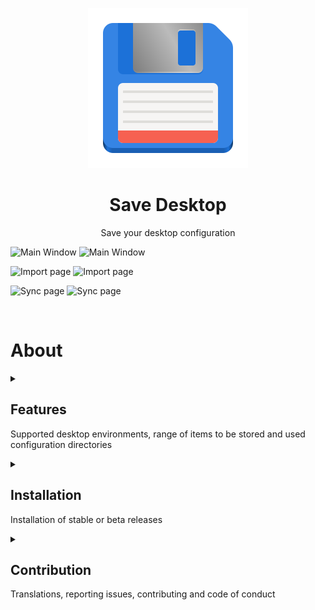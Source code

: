 
<p align="center">
  <img src="/flatpak/icons/io.github.vikdevelop.SaveDesktop.svg">
  <h1 align="center">Save Desktop</h1>
  <p align="center">Save your desktop configuration</p>
</p>

![Main Window](https://raw.githubusercontent.com/vikdevelop/SaveDesktop/main/flatpak/screenshots/save_page_dark.png#gh-dark-mode-only)
![Main Window](https://raw.githubusercontent.com/vikdevelop/SaveDesktop/main/flatpak/screenshots/save_page.png#gh-light-mode-only)

![Import page](https://raw.githubusercontent.com/vikdevelop/SaveDesktop/main/flatpak/screenshots/import_page_dark.png#gh-dark-mode-only)
![Import page](https://raw.githubusercontent.com/vikdevelop/SaveDesktop/main/flatpak/screenshots/import_page.png#gh-light-mode-only)

![Sync page](https://raw.githubusercontent.com/vikdevelop/SaveDesktop/main/flatpak/screenshots/sync_page_dark.png#gh-dark-mode-only)
![Sync page](https://raw.githubusercontent.com/vikdevelop/SaveDesktop/main/flatpak/screenshots/sync_page.png#gh-light-mode-only)

<br>

# About


<details>
    <summary><h2>Features</h2><p>Supported desktop environments, range of items to be stored and used configuration directories</p></summary>
    
    
### Supported environments:
- GNOME
- Xfce
- Cinnamon
- Budgie
- COSMIC (Rust and GNOME version)
- Pantheon
- MATE
- KDE Plasma
- Deepin
- Hyprland (logging out of the system doesn't work yet)

### Save Desktop can save:
- your icons, fonts, and themes
- your settings
- your backgrounds (including dynamic wallpapers, provided that the same username is retained)
- your installed Flatpak apps and their data
- your Desktop folder in the home directory
- other items related to your desktop environment (e.g., Cinnamon extensions and applets, KDE Plasma widgets, GNOME and Nautilus extensions, etc.)

NOTE: It can happen that a backup file will not be created, in that case, just allow access to the folder in the [Flatseal](https://flathub.org/apps/com.github.tchx84.Flatseal) app.

<details>
      <summary><b>Configuration directories that will be included in the archive</b></summary>
      
      - **General directories**
      ```
      - ~/.config/dconf
      - ~/.local/share/backgrounds 
      - ~/.themes
      - ~/.icons
      - ~/.local/share/icons
      - ~/.local/share/fonts
      - ~/.fonts
      - ~/.config/gtk-4.0 
      - ~/.config/gtk-3.0
      - ~/.var/app
      - ~/.local/share/flatpak/app
      - /var/lib/flatpak/app
      ```
      - **GNOME**
      ```
       - ~/.local/share/gnome-background-properties
       - ~/.local/share/gnome-shell
       - ~/.local/share/nautilus-python
       - ~/.local/share/nautilus
       - ~/.local/share/gnome-control-center
      ```
      - **Pantheon**
      ```
      - ~/.config/plank 
      - ~/.config/marlin 
      ```
      - **Cinnamon**
      ```
      - ~/.config/nemo
      - ~/.local/share/cinnamon
      - ~/.cinnamon
      ```
      - **Budgie**
      ```
      - ~/.config/budgie-desktop
      - ~/.config/bugie-extras
      - ~/.config/nemo
      ```
      - **Cosmic (Old)**
      ```
      - ~/.config/pop-shell
      - ~/.local/share/gnome-shell
      ```
      - **Cosmic (New)**
      ```
      - ~/.config/cosmic
      - ~/.local/state/cosmic
      ```
      - **Xfce**
      ```
      - ~/.config/xfce4
      - ~/.config/Thunar
      - ~/.xfce4
      ```
      - **MATE**
      ```
      - ~/.config/caja
      ```
      - **KDE Plasma**
      ```
      - ~/.config/[k]* (all directories and files beginning with k)
      - ~/.config/gtkrc
      - ~/.config/dolphinrc
      - ~/.config/gwenviewrc
      - ~/.config/plasmashellrc
      - ~/.config/spectaclerc
      - ~/.config/plasmarc
      - ~/.config/plasma-org.kde.plasma.desktop-appletsrc
      - ~/.local/share/[k]* (all directories and files beginning with k)
      - ~/.local/share/konsole
      - ~/.local/share/dolphin
      - ~/.local/share/sddm
      - ~/.local/share/wallpapers
      - ~/.local/share/plasma-systemmonitor
      - ~/.local/share/plasma
      - ~/.local/share/aurorae
      - ~/.local/share/kscreen
      - ~/.local/share/color-schemes
      ```
      - **Deepin**
      ```
      - ~/.config/deepin
      - ~/.local/share/deepin
      ```
      - **Hyprland**
      ```
      - ~/.config/hypr
      ```
      
</details>
    
</details>

<details>
    <summary><h2>Installation</h2><p>Installation of stable or beta releases</p></summary>
    

### Stable releases
- Flathub
  
  <a href='https://flathub.org/apps/io.github.vikdevelop.SaveDesktop'><img width='240' alt='Download on Flathub' src='https://flathub.org/api/badge?locale=en'/></a>

- Snap

  <a href="https://snapcraft.io/savedesktop"><img alt="Get it from the Snap Store" src="https://snapcraft.io/static/images/badges/en/snap-store-black.svg" width='240' />
  </a>

- Install on the system (native version)
  
  ```bash
  # Install
  wget -qO /tmp/savedesktop-native-installer.py https://raw.githubusercontent.com/vikdevelop/SaveDesktop/main/native/native_installer.py && python3 /tmp/savedesktop-native-installer.py --install

  # Remove
  wget -qO /tmp/savedesktop-native-installer.py https://raw.githubusercontent.com/vikdevelop/SaveDesktop/main/native/native_installer.py && python3 /tmp/savedesktop-native-installer.py --remove
  ```

### Beta releases
If you want to help with the testing of the future releases of this app, you can use one of these options:

#### 1. Flathub Beta
Add the Flathub Beta repository to your system:
```
flatpak remote-add --if-not-exists flathub-beta https://flathub.org/beta-repo/flathub-beta.flatpakrepo
```
Install the Save Desktop Beta from this repository:

```
flatpak install flathub-beta io.github.vikdevelop.SaveDesktop
```
#### 2. Snap
To install the Save Desktop Beta, run the following command:
```
snap install savedesktop --beta
```
#### 3. Flatpak Builder
Before building this app using Flatpak Builder, ensure if you have installed org.gnome.Sdk runtime. If not, use this command: `flatpak install org.gnome.Sdk//48`

Then, you can continue in building this app using Flatpak Builder by entering this command:

```
git clone https://github.com/vikdevelop/SaveDesktop && cd SaveDesktop && flatpak-builder build *.yaml --install --user
```

</details>

 
<details>
    <summary><h2>Contribution</h2><p>Translations, reporting issues, contributing and code of conduct</p></summary>
    
    
### Code of Conduct

This project follows the GNOME Code of Conduct available at:
https://conduct.gnome.org

By participating, you are expected to uphold this code.

### Contributing
*See to the [CONTRIBUTING.md](https://github.com/vikdevelop/SaveDesktop/blob/main/CONTRIBUTING.md) for more information.*

#### Translations
If you want to help localize Save Desktop, you can use the Weblate tool (it is possible to register with, e.g., GitHub or Google).
| <h4>Save Desktop application</h4> (click on widget below) | <h4>Save Desktop Github wiki</h4> (click on widget below) |
| --- | --- |
| <a href="https://hosted.weblate.org/projects/vikdevelop/savedesktop/"><img src="https://hosted.weblate.org/widget/vikdevelop/savedesktop/287x66-grey.png" alt="Stav překladu" /></a> | <a href="https://hosted.weblate.org/projects/vikdevelop/savedesktop-github-wiki/"><img src="https://hosted.weblate.org/widget/vikdevelop/savedesktop-github-wiki/287x66-grey.png" alt="Stav překladu" /></a> |

#### Reporting issues
You can report an issue on GitHub, or if you are not registered on GitHub, you can use this [web page](https://vikdevelop.github.io/SaveDesktop/open-issue/). You can also use [Github Discussions](https://github.com/vikdevelop/SaveDesktop/discussions).

</details>
